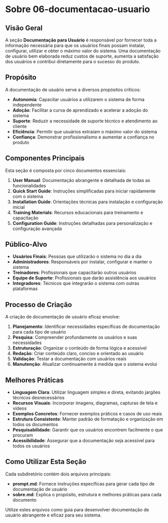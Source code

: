 # Sobre 06-documentacao-usuario

## Visão Geral

A seção **Documentação para Usuário** é responsável por fornecer toda a informação necessária para que os usuários finais possam instalar, configurar, utilizar e obter o máximo valor do sistema. Uma documentação de usuário bem elaborada reduz custos de suporte, aumenta a satisfação dos usuários e contribui diretamente para o sucesso do produto.

## Propósito

A documentação de usuário serve a diversos propósitos críticos:

- **Autonomia**: Capacitar usuários a utilizarem o sistema de forma independente
- **Adoção**: Facilitar a curva de aprendizado e acelerar a adoção do sistema
- **Suporte**: Reduzir a necessidade de suporte técnico e atendimento ao cliente
- **Eficiência**: Permitir que usuários extraiam o máximo valor do sistema
- **Confiança**: Demonstrar profissionalismo e aumentar a confiança no produto

## Componentes Principais

Esta seção é composta por cinco documentos essenciais:

1. **User Manual**: Documentação abrangente e detalhada de todas as funcionalidades
2. **Quick Start Guide**: Instruções simplificadas para iniciar rapidamente com o sistema
3. **Installation Guide**: Orientações técnicas para instalação e configuração inicial
4. **Training Materials**: Recursos educacionais para treinamento e capacitação
5. **Configuration Guide**: Instruções detalhadas para personalização e configuração avançada

## Público-Alvo

- **Usuários Finais**: Pessoas que utilizarão o sistema no dia a dia
- **Administradores**: Responsáveis por instalar, configurar e manter o sistema
- **Treinadores**: Profissionais que capacitarão outros usuários
- **Equipe de Suporte**: Profissionais que darão assistência aos usuários
- **Integradores**: Técnicos que integrarão o sistema com outras plataformas

## Processo de Criação

A criação de documentação de usuário eficaz envolve:

1. **Planejamento**: Identificar necessidades específicas de documentação para cada tipo de usuário
2. **Pesquisa**: Compreender profundamente os usuários e suas necessidades
3. **Estruturação**: Organizar o conteúdo de forma lógica e acessível
4. **Redação**: Criar conteúdo claro, conciso e orientado ao usuário
5. **Validação**: Testar a documentação com usuários reais
6. **Manutenção**: Atualizar continuamente à medida que o sistema evolui

## Melhores Práticas

- **Linguagem Clara**: Utilizar linguagem simples e direta, evitando jargões técnicos desnecessários
- **Recursos Visuais**: Incorporar imagens, diagramas, capturas de tela e vídeos
- **Exemplos Concretos**: Fornecer exemplos práticos e casos de uso reais
- **Estrutura Consistente**: Manter padrão de formatação e organização em todos os documentos
- **Pesquisabilidade**: Garantir que os usuários encontrem facilmente o que procuram
- **Acessibilidade**: Assegurar que a documentação seja acessível para todos os usuários

## Como Utilizar Esta Seção

Cada subdiretório contém dois arquivos principais:

- **prompt.md**: Fornece instruções específicas para gerar cada tipo de documentação de usuário
- **sobre.md**: Explica o propósito, estrutura e melhores práticas para cada documento

Utilize estes arquivos como guia para desenvolver documentação de usuário abrangente e eficaz para seu sistema.
